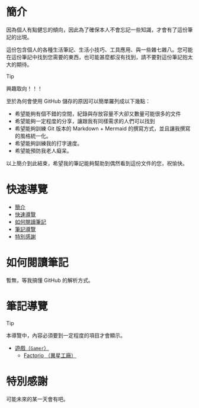 # 簡介
因為個人有點健忘的傾向，因此為了確保本人不會忘記一些知識，才會有了這份筆記的出現。

這份包含個人的各種生活筆記、生活小技巧、工具應用、與一些雜七雜八。您可能在這份筆記中找到您需要的東西，也可能甚麼都沒有找到，請不要對這份筆記抱太大的期待。

> [!TIP]
> 興趣取向！！！

至於為何會使用 GitHub 儲存的原因可以簡單羅列成以下幾點：
+ 希望能夠有個不錯的空間，紀錄與存放容量不大卻又數量可能很多的文件
+ 希望能夠一定程度的分享，讓跟我有同樣需求的人們可以找到
+ 希望能夠訓練 Git 版本的 Markdown + Mermaid 的撰寫方式，並且讓我撰寫的風格統一化。
+ 希望能夠訓練我的打字速度。
+ 希望能預防我老人癡呆。

以上簡介到此結束，希望我的筆記能夠幫助到偶然看到這份文件的您，祝愉快。


# 快速導覽
- [簡介](#簡介)
- [快速導覽](#快速導覽)
- [如何閱讀筆記](#如何閱讀筆記)
- [筆記導覽](#筆記導覽)
- [特別感謝](#特別感謝)


# 如何閱讀筆記
暫無，等我搞懂 GitHub 的解析方式。


# 筆記導覽

> [!TIP]
> 本導覽中，內容必須要到一定程度的項目才會顯示。

<!-- + [程式（`Programmer`）](./Program/Program.md) -->
+ [遊戲（`Gamer`）](./Game/Game.md)
  + [Factorio （異星工廠）](./Game/Factorio/Factorio.md)
<!-- + [娛樂（`Entertainment`）](./Entertainment/Entertainment.md) -->


# 特別感謝
可能未來的某一天會有吧。


